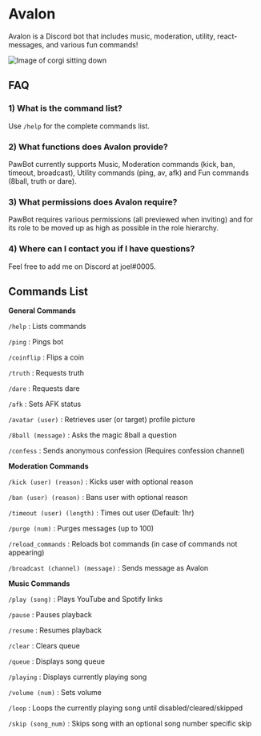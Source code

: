 # Avalon
Avalon is a Discord bot that includes music, moderation, utility, react-messages, and various fun commands! 

![Image of corgi sitting down](https://cdn.discordapp.com/avatars/971239438892019743/6931bbb87c32bf98a10d7ab9ff5f1b91.png?size=4096|width)
 
 ## **FAQ**
 
 ### **1) What is the command list?**
 
   Use `/help` for the complete commands list.
    
 ### **2) What functions does Avalon provide?**
 
   PawBot currently supports Music, Moderation commands (kick, ban, timeout, broadcast), Utility commands (ping, av, afk) and Fun commands (8ball, truth or dare).

 ### **3) What permissions does Avalon require?**
 
   PawBot requires various permissions (all previewed when inviting) and for its role to be moved up as high as possible in the role hierarchy.

### **4) Where can I contact you if I have questions?**

   Feel free to add me on Discord at joel#0005.

## Commands List

**General Commands**

`/help` : Lists commands

`/ping` : Pings bot

`/coinflip` : Flips a coin

`/truth` : Requests truth

`/dare` : Requests dare

`/afk` : Sets AFK status

`/avatar (user)` : Retrieves user (or target) profile picture

`/8ball (message)` : Asks the magic 8ball a question

`/confess` : Sends anonymous confession (Requires confession channel)


**Moderation Commands**

`/kick (user) (reason)` : Kicks user with optional reason

`/ban (user) (reason)` : Bans user with optional reason

`/timeout (user) (length)` : Times out user (Default: 1hr)

`/purge (num)` : Purges messages (up to 100)

`/reload_commands` : Reloads bot commands (in case of commands not appearing)

`/broadcast (channel) (message)` : Sends message as Avalon


**Music Commands**

`/play (song)` : Plays YouTube and Spotify links

`/pause` : Pauses playback

`/resume` : Resumes playback

`/clear` : Clears queue

`/queue` : Displays song queue

`/playing` : Displays currently playing song

`/volume (num)` : Sets volume

`/loop` : Loops the currently playing song until disabled/cleared/skipped

`/skip (song_num)` : Skips song with an optional song number specific skip



